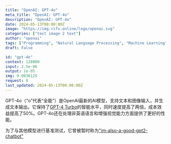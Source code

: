 ```yaml
---
title: "OpenAI: GPT-4o"
meta_title: "OpenAI: GPT-4o"
description: "OpenAI: GPT-4o"
date: 2024-05-13T00:00:00Z
image: "https://img.rifx.online/logo/openai.svg"
categories: ["text image 2 text"]
author: "openai"
tags: ["Programming", "Natural Language Processing", "Machine Learning", "Generative AI", "Computer Vision"]
draft: False

id: "gpt-4o"
context: 128000
input: 2.5e-06
output: 1e-05
img: 0.0036125
request: 0
last_updated: 2024-05-13T00:00:00Z
---
```


GPT-4o（“o”代表“全能”）是OpenAI最新的AI模型，支持文本和图像输入，并生成文本输出。它保持了[GPT-4 Turbo](/openai/gpt-4-turbo)的智能水平，同时速度提高了两倍，成本效益提高了50%。GPT-4o还在处理非英语语言和增强视觉能力方面提供了更好的性能。

为了与其他模型进行基准测试，它曾被暂时称为["im-also-a-good-gpt2-chatbot"](https://twitter.com/LiamFedus/status/1790064963966370209)

